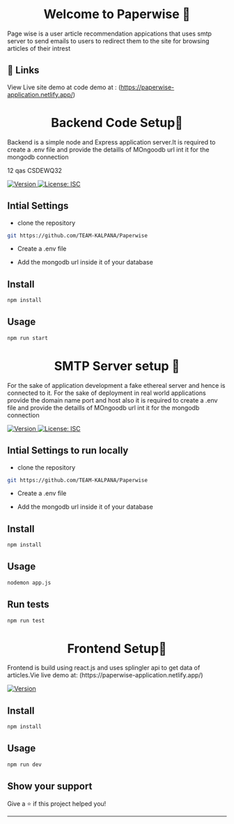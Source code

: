 <h1 align="center">Welcome to Paperwise 👋</h1>
<p> Page wise is a user article recommendation appications that uses smtp server to send emails to users to redirect them to the site for browsing articles of their intrest</p>

## 🔗 Links
View Live site demo at code demo at : 
(https://paperwise-application.netlify.app/)

<h1 align="center">Backend Code Setup👋</h1>
<p>
 Backend is a simple node and Express application server.It is required to create a .env file and provide the detaills of MOngoodb url int it for the mongodb connection
</p>
12 qas CSDEWQ32
<p>
  <a href="https://www.npmjs.com/package/backend" target="_blank">
    <img alt="Version" src="https://img.shields.io/npm/v/backend.svg">
  </a>
  <a href="#" target="_blank">
    <img alt="License: ISC" src="https://img.shields.io/badge/License-ISC-yellow.svg" />
  </a>
</p>




## Intial Settings


- clone the repository 
    
```sh
git https://github.com/TEAM-KALPANA/Paperwise
```



- Create a .env file

- Add the mongodb url inside it of your database


## Install

```sh
npm install
```

## Usage

```sh
npm run start
```



<h1 align="center">SMTP Server setup 👋</h1>
<p>
For the sake of application development a fake ethereal server and hence is connected to it. For the sake of deployment in real world applications provide the domain name port and host also it  is required to create a .env file and provide the detaills of MOngoodb url int it for the mongodb connection
</p>
<p>
  <a href="https://www.npmjs.com/package/smtp" target="_blank">
    <img alt="Version" src="https://img.shields.io/npm/v/smtp.svg">
  </a>
  <a href="#" target="_blank">
    <img alt="License: ISC" src="https://img.shields.io/badge/License-ISC-yellow.svg" />
  </a>
</p>


## Intial Settings to run locally
- clone the repository 
    
```sh
git https://github.com/TEAM-KALPANA/Paperwise
```


- Create a .env file

- Add the mongodb url inside it of your database



## Install

```sh
npm install
```

## Usage

```sh
nodemon app.js
```

## Run tests

```sh
npm run test
```

<h1 align="center">Frontend Setup👋</h1>
<p>
 Frontend is build using react.js and uses splingler api to get data of articles.Vie live demo at: 
(https://paperwise-application.netlify.app/)
</p>

<p>
  <a href="https://www.npmjs.com/package/frontend" target="_blank">
    <img alt="Version" src="https://img.shields.io/npm/v/frontend.svg">
  </a>
</p>

## Install

```sh
npm install
```
## Usage

```sh
npm run dev
```





## Show your support

Give a ⭐️ if this project helped you!

***